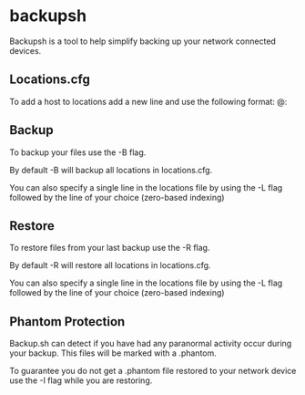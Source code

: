 # backupsh
Backupsh is a tool to help simplify backing up your network connected devices.

## Locations.cfg
To add a host to locations add a new line and use the following format:
<user-name>@<ip-add>:<directory>

## Backup
To backup your files use the -B flag.

By default -B will backup all locations in locations.cfg.

You can also specify a single line in the locations file by using the -L flag followed by the line of your choice (zero-based indexing)

## Restore
To restore files from your last backup use the -R flag.

By default -R will restore all locations in locations.cfg.

You can also specify a single line in the locations file by using the -L flag followed by the line of your choice (zero-based indexing)

## Phantom Protection
Backup.sh can detect if you have had any paranormal activity occur during your backup. This files will be marked with a .phantom.

To guarantee you do not get a .phantom file restored to your network device use the -I flag while you are restoring.

